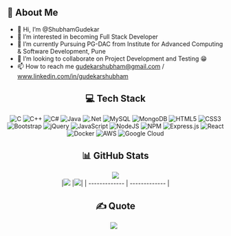 ## 💫 About Me
- 👋 Hi, I’m @ShubhamGudekar<br>
- 👀 I’m interested in becoming Full Stack Developer<br>
- 🌱 I’m currently Pursuing PG-DAC from Institute for Advanced Computing & Software Development, Pune<br>
- 💞️ I’m looking to collaborate on Project Development and Testing 😁<br>
- 📫 How to reach me  gudekarshubham@gmail.com / www.linkedin.com/in/gudekarshubham

<div align="center">

## 💻 Tech Stack
![C](https://img.shields.io/badge/c-%2300599C.svg?style=for-the-badge&logo=c&logoColor=white)
![C++](https://img.shields.io/badge/c++-%2300599C.svg?style=for-the-badge&logo=c%2B%2B&logoColor=white) 
![C#](https://img.shields.io/badge/c%23-%23239120.svg?style=for-the-badge&logo=c-sharp&logoColor=white) 
![Java](https://img.shields.io/badge/java-%23ED8B00.svg?style=for-the-badge&logo=java&logoColor=white) 
![.Net](https://img.shields.io/badge/.NET-5C2D91?style=for-the-badge&logo=.net&logoColor=white) 
![MySQL](https://img.shields.io/badge/mysql-%2300f.svg?style=for-the-badge&logo=mysql&logoColor=white) 
![MongoDB](https://img.shields.io/badge/MongoDB-%234ea94b.svg?style=for-the-badge&logo=mongodb&logoColor=white) 
![HTML5](https://img.shields.io/badge/html5-%23E34F26.svg?style=for-the-badge&logo=html5&logoColor=white) 
![CSS3](https://img.shields.io/badge/css3-%231572B6.svg?style=for-the-badge&logo=css3&logoColor=white)
![Bootstrap](https://img.shields.io/badge/bootstrap-%23563D7C.svg?style=for-the-badge&logo=bootstrap&logoColor=white) 
![jQuery](https://img.shields.io/badge/jquery-%230769AD.svg?style=for-the-badge&logo=jquery&logoColor=white) 
![JavaScript](https://img.shields.io/badge/javascript-%23323330.svg?style=for-the-badge&logo=javascript&logoColor=%23F7DF1E) 
![NodeJS](https://img.shields.io/badge/node.js-6DA55F?style=for-the-badge&logo=node.js&logoColor=white) 
![NPM](https://img.shields.io/badge/NPM-%23000000.svg?style=for-the-badge&logo=npm&logoColor=white) 
![Express.js](https://img.shields.io/badge/express.js-%23404d59.svg?style=for-the-badge&logo=express&logoColor=%2361DAFB) 
![React](https://img.shields.io/badge/react-%2320232a.svg?style=for-the-badge&logo=react&logoColor=%2361DAFB) 
![Docker](https://img.shields.io/badge/docker-%230db7ed.svg?style=for-the-badge&logo=docker&logoColor=white)
![AWS](https://img.shields.io/badge/AWS-%23FF9900.svg?style=for-the-badge&logo=amazon-aws&logoColor=white) 
![Google Cloud](https://img.shields.io/badge/Google%20Cloud-%234285F4.svg?style=for-the-badge&logo=google-cloud&logoColor=white) 

## 📊 GitHub Stats

![](https://github-readme-streak-stats.herokuapp.com/?user=ShubhamGudekar&theme=transparent&hide_border=false)    
|![](http://github-readme-stats-shubhamgudekar.vercel.app/api?username=ShubhamGudekar&theme=transparent&hide_border=true&include_all_commits=true&count_private=true&card_width=400) |![](http://github-readme-stats-shubhamgudekar.vercel.app/api/top-langs/?username=ShubhamGudekar&theme=transparent&hide_border=true&include_all_commits=true&count_private=true&layout=compact&langs_count=10)|
| ------------- | ------------- |

## ✍️ Quote
![](https://quotes-github-readme.vercel.app/api?type=horizontal&theme=light)
&nbsp;
</br>
</div>
